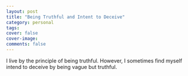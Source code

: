 ```yaml
---
layout: post
title: "Being Truthful and Intent to Deceive"
category: personal
tags:
cover: false
cover-image:
comments: false
---
```

I live by the principle of being truthful. However, I sometimes find myself
intend to deceive by being vague but truthful.
